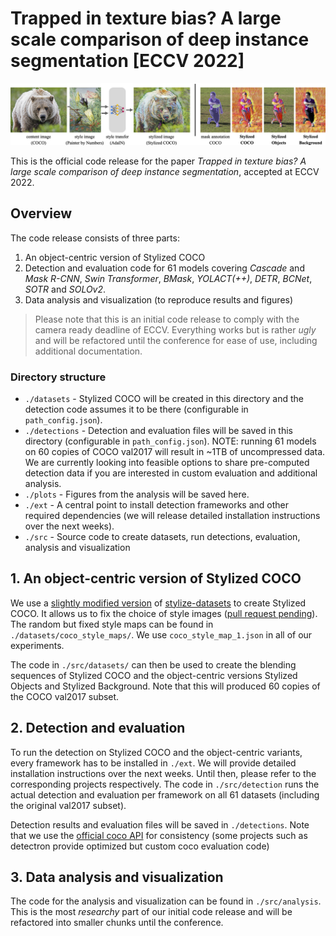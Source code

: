 # Trapped in texture bias? A large scale comparison of deep instance segmentation [ECCV 2022]

![stylized coco](./imgs/dataset_introduction.png)

This is the official code release for the paper *Trapped in texture bias? A large scale comparison of deep instance segmentation*, accepted at ECCV 2022.

## Overview

The code release consists of three parts:

1. An object-centric version of Stylized COCO
2. Detection and evaluation code for 61 models covering *Cascade* and *Mask R-CNN*, *Swin Transformer*, *BMask*, *YOLACT(++)*, *DETR*, *BCNet*, *SOTR* and *SOLOv2*.
3. Data analysis and visualization (to reproduce results and figures)

> Please note that this is an initial code release to comply with the camera ready deadline of ECCV. Everything works but is rather *ugly* and will be refactored until the conference for ease of use, including additional documentation.

### Directory structure

- `./datasets` - Stylized COCO will be created in this directory and the detection code assumes it to be there (configurable in `path_config.json`).
- `./detections` - Detection and evaluation files will be saved in this directory (configurable in `path_config.json`). NOTE: running 61 models on 60 copies of COCO val2017 will result in ~1TB of uncompressed data. We are currently looking into feasible options to share pre-computed detection data if you are interested in custom evaluation and additional analysis.
- `./plots` - Figures from the analysis will be saved here.
- `./ext` - A central point to install detection frameworks and other required dependencies (we will release detailed installation instructions over the next weeks).
- `./src` - Source code to create datasets, run detections, evaluation, analysis and visualization

## 1. An object-centric version of Stylized COCO

We use a [slightly modified version](https://github.com/JohannesTheo/stylize-datasets) of [stylize-datasets](https://github.com/bethgelab/stylize-datasets) to create Stylized COCO. It allows us to fix the choice of style images ([pull request pending](https://github.com/bethgelab/stylize-datasets/pull/18)). The random but fixed style maps can be found in `./datasets/coco_style_maps/`. We use `coco_style_map_1.json` in all of our experiments.

The code in `./src/datasets/` can then be used to create the blending sequences of Stylized COCO and the object-centric versions Stylized Objects and Stylized Background. Note that this will produced 60 copies of the COCO val2017 subset.

## 2. Detection and evaluation

To run the detection on Stylized COCO and the object-centric variants, every framework has to be installed in `./ext`. We will provide detailed installation instructions over the next weeks. Until then, please refer to the corresponding projects respectively. The code in `./src/detection` runs the actual detection and evaluation per framework on all 61 datasets (including the original val2017 subset).

Detection results and evaluation files will be saved in `./detections`. Note that we use the [official coco API](https://github.com/cocodataset/cocoapi/tree/master/PythonAPI/pycocotools) for consistency (some projects such as detectron provide optimized but custom coco evaluation code)

## 3. Data analysis and visualization

The code for the analysis and visualization can be found in `./src/analysis`. This is the most *researchy* part of our initial code release and will be refactored into smaller chunks until the conference.
